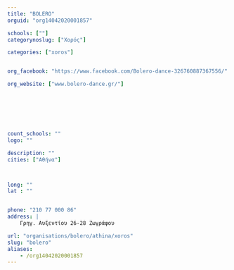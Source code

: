 ```yaml
---
title: "BOLERO"
orguid: "org14042020001857"

schools: [""]
categorynoslug: ["Χορός"]

categories: ["xoros"]


org_facebook: "https://www.facebook.com/Bolero-dance-326760887367556/"

org_website: ["www.bolero-dance.gr/"]







count_schools: ""
logo: ""

description: ""
cities: ["Αθήνα"]



long: ""
lat : ""


phone: "210 77 000 86"
address: |
    Γρηγ. Αυξεντίου 26-28 Ζωγράφου

url: "organisations/bolero/athina/xoros"
slug: "bolero"
aliases:
    - /org14042020001857
---
```



